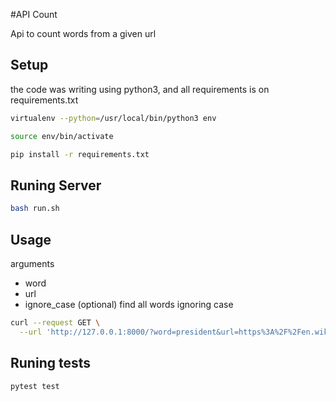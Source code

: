 #API Count

Api to count words from a given url


## Setup

the code was writing using python3, and all requirements is on requirements.txt

```bash
virtualenv --python=/usr/local/bin/python3 env

source env/bin/activate

pip install -r requirements.txt
```

## Runing Server

```bash
bash run.sh
```
## Usage

arguments

* word
* url
* ignore_case (optional) find all words ignoring case

```bash
curl --request GET \
  --url 'http://127.0.0.1:8000/?word=president&url=https%3A%2F%2Fen.wikipedia.org%2Fwiki%2FDonald_Trump'

```

## Runing tests

```bash
pytest test
```